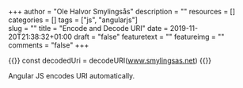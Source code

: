 +++
author = "Ole Halvor Smylingsås"
description = ""
resources = []
categories = []
tags = ["js", "angularjs"]     
slug = ""
title = "Encode and Decode URI"
date = 2019-11-20T21:38:32+01:00
draft = "false"
featuretext = ""
featureimg = ""
comments = "false"
+++

{{<highlight js>}}
const decodedUri = decodeURI(www.smylingsas.net)
{{</highlight>}}

Angular JS encodes URI automatically. 